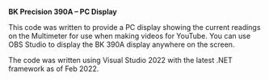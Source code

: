 **BK Precision 390A – PC Display**

This code was written to provide a PC display showing the current readings on the Multimeter for use when making videos for YouTube. You can use OBS Studio to display the BK 390A display anywhere on the screen.

The code was written using Visual Studio 2022 with the latest .NET framework as of Feb 2022.
